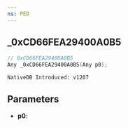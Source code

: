 ```yaml
---
ns: PED
---
```

## _0xCD66FEA29400A0B5

```c
// 0xCD66FEA29400A0B5
Any _0xCD66FEA29400A0B5(Any p0);
```

```
NativeDB Introduced: v1207
```

## Parameters
* **p0**:
